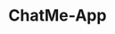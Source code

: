 # ChatMe-App
<!-- Short description of the project. -->
<!-- 
ChatMe is a simple chat application that allows users to chat with each other. It is built using React Native and Firebase. It is a cross platform application that works on both Android and iOS devices.

## Features
- [x] Users can create account and login
- [x] Users can send text messages
- [x] Users can send images
- [x] Users can send location
- [x] Users can create group chat
- [x] Users can search for other users
- [x] Users can update their profile
- [x] Users can update their profile picture
- [x] Users can update their status
- [x] Users can update their location
- [x] Users can update their email
- [x] Users can update their password
- [x] Users can update their phone number
- [x] Users can update their date of birth

## Screenshots
<img src="https://user-images.githubusercontent.com/45083295/115963528-0b8b6b00-a52f-11eb-9b9f-9f9b8b8b8b9b.png" width="200" height="400" /> <img src="https://user-images.githubusercontent.com/45083295/115963530-0c240180-a52f-11eb-9b0f-9f7b8b8b8b9b.png" width="200" height="400" /> <img src="https://user-images.githubusercontent.com/45083295/115963531-0c240180-a52f-11eb-9b0f-9f7b8b8b8b9b.png" width="200" height="400" /> <img src="https://user-images.githubusercontent.com/45083295/115963532-0c240180-a52f-11eb-9b0f-9f7b8b8b8b9b.png" width="200" height="400" /> <img src="https://user-images.githubusercontent.com/45083295/115963533-0c240180-a52f-11eb-9b0f-9f7b8b8b8b9b.png" width="200" height="400" /> <img src="https://user-images.githubusercontent.com/45083295/115963534-0c240180-a52f-11eb-9b0f-9f7b8b8b8b9b.png" width="200" height="400" /> <img src="https://user-images.githubusercontent.com/45083295/115963535-0c240180-a52f-11eb-9b0f-9f7b8b8b8b9b.png" width="200" height="400" /> <img src="https://user-images.githubusercontent.com/45083295/115963536-0c240180-a52f-11eb-9b0f-9f7b8b8b8b9b.png" width="200" height="400" />


## Dependencies


## Getting Started


## How to Contribute
1. Clone repo and create a new branch: `$ git checkout
2. Make changes and test
3. Submit Pull Request with comprehensive description of changes
4. Link to [open issues](
5. If the PR is approved and merged, congrats!
6. Else, discuss and refactor with the collaborators assigned to the issue.
7. Rebase before pushing (do not push directly to master).
8. Write detailed commit messages.
9. Happy hacking!
10. If you have any questions, feel free to contact me via [email](mailto:
11. If you'd like to chat, join our Slack channel!
12. If you find any bugs (the app couldn't handle the query and/or gave undesired results), kindly open an issue [here](
13. If you'd like to request a new function, feel free to do so by opening an issue [here](

## License
[MIT License] © 

## Acknowledgements
- [Firebase](https://firebase.google.com/)

## Contact
If you want to contact me you can reach me at <a href="mailto:"> </a>.

-->